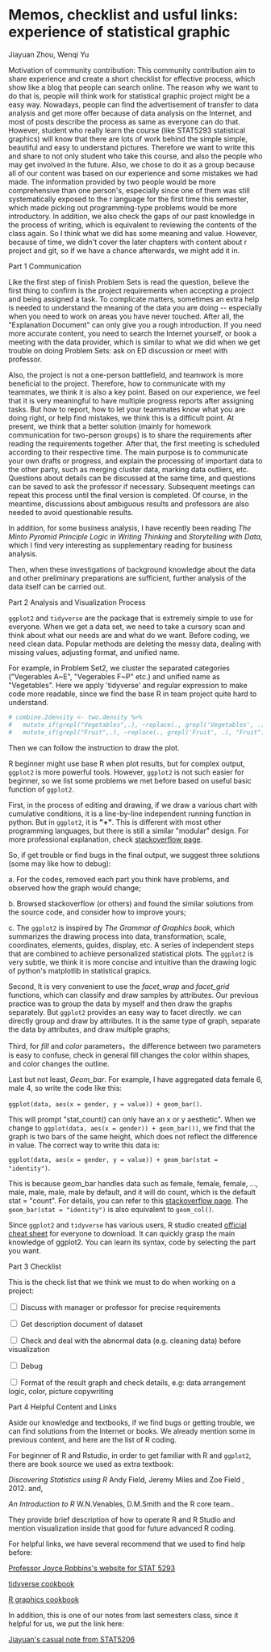 #  Memos, checklist and usful links: experience of statistical graphic

Jiayuan Zhou, Wenqi Yu

Motivation of community contribution: This community contribution aim to share experience and create a short checklist for effective process, which show like a blog that people can search online. The reason why we want to do that is, people will think work for statistical graphic project might be a easy way. Nowadays, people can find the advertisement of transfer to data analysis and get more offer because of data analysis on the Internet, and most of posts describe the process as same as everyone can do that. However, student who really learn the course (like STAT5293 statistical graphics) will know that there are lots of work behind the simple simple, beautiful and easy to understand pictures. Therefore we want to write this and share to not only student who take this course, and also the people who may get involved in the future. Also, we chose to do it as a group because all of our content was based on our experience and some mistakes we had made. The information provided by two people would be more comprehensive than one person's, especially since one of them was still systematically exposed to the r language for the first time this semester, which made picking out programming-type problems would be more introductory. In addition, we also check the gaps of our past knowledge in the process of writing, which is equivalent to reviewing the contents of the class again. So I think what we did has some meaning and value. However, because of time, we didn't cover the later chapters with content about r project and git, so if we have a chance afterwards, we might add it in.


Part 1 Communication

Like the first step of finish Problem Sets is read the question, believe the first thing to confirm is the project requirements when accepting a project and being assigned a task. To complicate matters, sometimes an extra help is needed to understand the meaning of the data you are doing -- especially when you need to work on areas you have never touched. After all, the "Explanation Document" can only give you a rough introduction. If you need more accurate content, you need to search the Internet yourself, or book a meeting with the data provider, which is similar to what we did when we get trouble on doing Problem Sets: ask on ED discussion or meet with professor.

Also, the project is not a one-person battlefield, and teamwork is more beneficial to the project. Therefore, how to communicate with my teammates, we think it is also a key point. Based on our experience, we feel that it is very meaningful to have multiple progress reports after assigning tasks. But how to report, how to let your teammates know what you are doing right, or help find mistakes, we think this is a difficult point. At present, we think that a better solution (mainly for homework communication for two-person groups) is to share the requirements after reading the requirements together. After that, the first meeting is scheduled according to their respective time. The main purpose is to communicate your own drafts or progress, and explain the processing of important data to the other party, such as merging cluster data, marking data outliers, etc. Questions about details can be discussed at the same time, and questions can be saved to ask the professor if necessary. Subsequent meetings can repeat this process until the final version is completed. Of course, in the meantime, discussions about ambiguous results and professors are also needed to avoid questionable results.

In addition, for some business analysis, I have recently been reading *The Minto Pyramid Principle Logic in Writing Thinking* and *Storytelling with Data*, which I find very interesting as supplementary reading for business analysis.

Then, when these investigations of background knowledge about the data and other preliminary preparations are sufficient, further analysis of the data itself can be carried out.

Part 2 Analysis and Visualization Process

`ggplot2` and `tidyverse` are the package that is extremely simple to use for everyone. When we get a data set, we need to take a cursory scan and think about what our needs are and what do we want. Before coding, we need clean data. Popular methods are deleting the messy data, dealing with missing values, adjusting format, and unified name.

For example, in Problem Set2, we cluster the separated categories ("Vegerables A\~E", "Vegerables F\~P" etc.) and unified name as "Vegetables". Here we apply 'tidyverse' and regular expression to make code more readable, since we find the base R in team project quite hard to understand.


```r
# combine.2density <- two.density %>%
#   mutate_if(grepl("Vegetables",.), ~replace(., grepl('Vegetables', .), "Vegetables")) %>%
#   mutate_if(grepl("Fruit",.), ~replace(., grepl('Fruit', .), "Fruit"))
```

Then we can follow the instruction to draw the plot.

R beginner might use base R when plot results, but for complex output, `ggplot2` is more powerful tools. However, `ggplot2` is not such easier for beginner, so we list some problems we met before based on useful basic function of `ggplot2`.

First, in the process of editing and drawing, if we draw a various chart with cumulative conditions, it is a line-by-line independent running function in python. But in `ggplot2`, it is **"+"**. This is different with most other programming languages, but there is still a similar "modular" design. For more professional explanation, check [stackoverflow page](https://stackoverflow.com/questions/40450904/how-is-ggplot2-plus-operator-defined).

So, if get trouble or find bugs in the final output, we suggest three solutions (some may like how to debug):

a.  For the codes, removed each part you think have problems, and observed how the graph would change;

b.  Browsed stackoverflow (or others) and found the similar solutions from the source code, and consider how to improve yours;

c.  The `ggplot2` is inspired by *The Grammar of Graphics book*, which summarizes the drawing process into data, transformation, scale, coordinates, elements, guides, display, etc. A series of independent steps that are combined to achieve personalized statistical plots. The `ggplot2` is very subtle, we think it is more concise and intuitive than the drawing logic of python's matplotlib in statistical grapics.

Second, It is very convenient to use the *facet_wrap* and *facet_grid* functions, which can classify and draw samples by attributes. Our previous practice was to group the data by myself and then draw the graphs separately. But `ggplot2` provides an easy way to facet directly. we can directly group and draw by attributes. It is the same type of graph, separate the data by attributes, and draw multiple graphs;

Third, for *fill* and *color* parameters，the difference between two parameters is easy to confuse, check in general fill changes the color within shapes, and color changes the outline.

Last but not least, *Geom_bar*. For example, I have aggregated data female 6, male 4, so write the code like this:

`ggplot(data, aes(x = gender, y = value)) + geom_bar()`.

This will prompt "stat_count() can only have an x or y aesthetic". When we change to `ggplot(data, aes(x = gender)) + geom_bar())`, we find that the graph is two bars of the same height, which does not reflect the difference in value. The correct way to write this data is:

`ggplot(data, aes(x = gender, y = value)) + geom_bar(stat = "identity")`.

This is because geom_bar handles data such as female, female, female, ..., male, male, male, male by default, and it will do count, which is the default stat = "count". For details, you can refer to this [stackoverflow page](https://stackoverflow.com/questions/59008974/why-is-stat-identity-necessary-in-geom-bar-in-ggplot). The `geom_bar(stat = "identity")` is also equivalent to `geom_col()`.

Since `ggplot2` and `tidyverse` has various users, R studio created [official cheat sheet](https://www.rstudio.com/resources/cheatsheets/) for everyone to download. It can quickly grasp the main knowledge of ggplot2. You can learn its syntax, code by selecting the part you want.

Part 3 Checklist

This is the check list that we think we must to do when working on a project:

<input type="checkbox" unchecked> Discuss with manager or professor for precise requirements </input>

<input type="checkbox" unchecked> Get description document of dataset </input>

<input type="checkbox" unchecked> Check and deal with the abnormal data (e.g. cleaning data) before visualization</input>

<input type="checkbox" unchecked> Debug</input>

<input type="checkbox" unchecked> Format of the result graph and check details, e.g: data arrangement logic, color, picture copywriting </input>

Part 4 Helpful Content and Links

Aside our knowledge and textbooks, if we find bugs or getting trouble, we can find solutions from the Internet or books. We already mention some in previous content, and here are the list of R coding.

For beginner of R and Rstudio, in order to get familiar with R and `ggplot2`, there are book source we used as extra textbook:

*Discovering Statistics using R* Andy Field, Jeremy Miles and Zoe Field , 2012. and,

*An Introduction to R* W.N.Venables, D.M.Smith and the R core team..

They provide brief description of how to operate R and R Studio and mention visualization inside that good for future advanced R coding.

For helpful links, we have several recommend that we used to find help before:

[Professor Joyce Robbins's website for STAT 5293](https://edav.info)

[tidyverse cookbook](https://rstudio-education.github.io/tidyverse-cookbook/)

[R graphics cookbook](http://www.cookbook-r.com)

In addition, this is one of our notes from last semesters class, since it helpful for us, we put the link here:

[Jiayuan's casual note from STAT5206](https://unruly-age-ae3.notion.site/STAT5206-R-e9a9b224c01c4097b0b09827a2c676aa)
